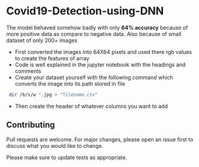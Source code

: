 # Covid19-Detection-using-DNN

The model behaved somehow badly with only **64% accuracy** because of more positive data as compare to negative data. Also because of   small dataset of only 200+ images
- First converted the images into 64X64 pixels and used there rgb values to create the features of array
- Code is well explained in the jupyter notebook with the headings and comments
- Create your dataset yourself with the following command which converts the image into its path stored in file
 ```bash
  dir /b/s/w *.jpg > "filename.csv"
```
- Then create the header of whatever columns you want to add

## Contributing
Pull requests are welcome. For major changes, please open an issue first to discuss what you would like to change.

Please make sure to update tests as appropriate.
